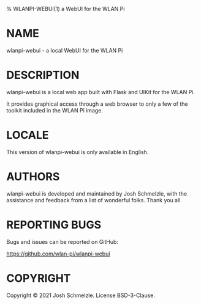 % WLANPI-WEBUI(1) a WebUI for the WLAN Pi

# NAME

wlanpi-webui - a local WebUI for the WLAN Pi

# DESCRIPTION

wlanpi-webui is a local web app built with Flask and UIKit for the WLAN Pi.

It provides graphical access through a web browser to only a few of the toolkit included in the WLAN Pi image.

# LOCALE

This version of wlanpi-webui is only available in English.

# AUTHORS

wlanpi-webui is developed and maintained by Josh Schmelzle, with the assistance
and feedback from a list of wonderful folks. Thank you all.

# REPORTING BUGS

Bugs and issues can be reported on GitHub:

https://github.com/wlan-pi/wlanpi-webui

# COPYRIGHT

Copyright © 2021 Josh Schmelzle. License BSD-3-Clause.